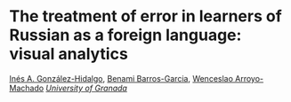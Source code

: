 # The treatment of error in learners of Russian as a foreign language: visual analytics
[Inés A. González-Hidalgo](https://orcid.org/0000-0002-9372-693X), [Benami Barros-Garcia](https://orcid.org/0000-0002-1974-1410), [Wenceslao Arroyo-Machado](https://orcid.org/0000-0001-9437-8757)
*[University of Granada](https://ror.org/04njjy449)*

